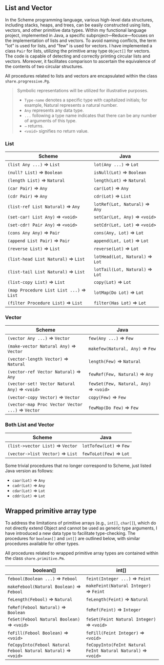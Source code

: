## List and Vector

In the Scheme programming language, various high-level data structures, including stacks, heaps, and
trees, can be easily constructed using lists, vectors, and other primitive data types. Within my
functional language project, implemented in Java, a specific subproject—Reduce—focuses on the
implementation of lists and vectors. To avoid naming conflicts, the term "lot" is used for lists,
and "few" is used for vectors. I have implemented a class `Pair` for lists, utilizing the primitive
array type `Object[]` for vectors. The code is capable of detecting and correctly printing circular
lists and vectors. Moreover, it facilitates comparison to ascertain the equivalence of the contents
of two circular structures.

All procedures related to lists and vectors are encapsulated within the
class `share.progressive.Pg`.

> Symbolic representations will be utilized for illustrative purposes.
> * `Type-name` denotes a specific type with capitalized initials; for example, Natural represents a
    natural number.
> * `Any` represents any data type.
> * `...` following a type name indicates that there can be any number of arguments of this type.
> * `⇒` returns.
> * `<void>` signifies no return value.

### List

| Scheme                                   | Java                            |
|------------------------------------------|---------------------------------|
| `(list Any ...)` ⇒ `List`                | `lot(Any ...)` ⇒ `Lot`          |
| `(null? List)` ⇒ `Boolean`               | `isNull(Lot)` ⇒ `Boolean`       |
| `(length List)` ⇒ `Natural`              | `length(Lot)` ⇒ `Natural`       |
| `(car Pair)` ⇒ `Any`                     | `car(Lot)` ⇒ `Any`              |
| `(cdr Pair)` ⇒ `Any`                     | `cdr(Lot)` ⇒ `List`             |
| `(list-ref List Natural)` ⇒ `Any`        | `lotRef(Lot, Natural)` ⇒ `Any`  |
| `(set-car! List Any)` ⇒ `<void>`         | `setCar(Lot, Any)` ⇒ `<void>`   |
| `(set-cdr! Pair Any)` ⇒ `<void>`         | `setCdr(Lot, Lot)` ⇒ `<void>`   |
| `(cons Any Any)` ⇒ `Pair`                | `cons(Any, Lot)` ⇒ `Lot`        |
| `(append List Pair)` ⇒ `Pair`            | `append(Lot, Lot)` ⇒ `Lot`      |
| `(reverse List)` ⇒ `List`                | `reverse(Lot)` ⇒ `Lot`          |
| `(list-head List Natural)` ⇒ `List`      | `lotHead(Lot, Natural)` ⇒ `Lot` |
| `(list-tail List Natural)` ⇒ `List`      | `lotTail(Lot, Natural)` ⇒ `Lot` |
| `(list-copy List)` ⇒ `List`              | `copy(Lot)` ⇒ `Lot`             |
| `(map Procedure List List ...)` ⇒ `List` | `lotMap(Do Lot)` ⇒ `Lot`        |
| `(filter Procedure List)` ⇒ `List`       | `filter(Has Lot)` ⇒ `Lot`       |

### Vector

| Scheme                                           | Java                                   |
|--------------------------------------------------|----------------------------------------|
| `(vector Any ...)` ⇒ `Vector`                    | `few(Any ...)` ⇒ `Few`                 |
| `(make-vector Natural Any)` ⇒ `Vector`           | `makefew(Natural, Any)` ⇒ `Few`        |
| `(vector-length Vector)` ⇒ `Natural`             | `length(Few)` ⇒ `Natural`              |
| `(vector-ref Vector Natural)` ⇒ `Any`            | `fewRef(Few, Natural)` ⇒ `Any`         |
| `(vector-set! Vector Natural Any)` ⇒ `<void>`    | `fewSet(Few, Natural, Any)` ⇒ `<void>` |
| `(vector-copy Vector)` ⇒ `Vector`                | `copy(Few)` ⇒ `Few`                    |
| `(vector-map Proc Vector Vector ...)` ⇒ `Vector` | `fewMap(Do Few)` ⇒ `Few`               |

### Both List and Vector

| Scheme                           | Java                    |
|----------------------------------|-------------------------|
| `(list->vector List)` ⇒ `Vector` | `lotTofew(Lot)` ⇒ `Few` |
| `(vector->list Vector)` ⇒ `List` | `fewToLot(Few)` ⇒ `Lot` |

Some trivial procedures that no longer correspond to Scheme, just listed Java version as follows:

* `caar(Lot)` ⇒ `Any`
* `cadr(Lot)` ⇒ `Any`
* `cdar(Lot)` ⇒ `Lot`
* `cddr(Lot)` ⇒ `Lot`

## Wrapped primitive array type

To address the limitations of primitive arrays (e.g., `int[]`, `char[]`), which do not directly
extend Object and cannot be used as generic type arguments, I have introduced a new data type to
facilitate type-checking. The procedures for `boolean[]` and `int[]` are outlined below, with
similar procedures available for other types.

All procedures related to wrapped primitive array types are contained within the class
`share.primitive.Pm`.

| boolean[]                                                      | int[]                                                        |
|----------------------------------------------------------------|--------------------------------------------------------------|
| `febool(Boolean ...)` ⇒ `Febool`                               | `feint(Integer ...)` ⇒ `Feint`                               |
| `makeFebool(Natural Boolean)` ⇒ `Febool`                       | `makeFeint(Natural Integer)` ⇒ `Feint`                       |
| `feLength(Febool)` ⇒ `Natural`                                 | `feLength(Feint)` ⇒ `Natural`                                |
| `feRef(Febool Natural)` ⇒ `Boolean`                            | `feRef(Feint)` ⇒ `Integer`                                   |
| `feSet(Febool Natural Boolean)` ⇒ `<void>`                     | `feSet(Feint Natural Integer)` ⇒ `<void>`                    |
| `feFill(Febool Boolean)` ⇒ `<void>`                            | `feFill(Feint Integer)` ⇒ `<void>`                           |
| `feCopyInto(Febool Natural Febool Natural Natural)` ⇒ `<void>` | `feCopyInto(FeInt Natural FeInt Natural Natural)` ⇒ `<void>` |

